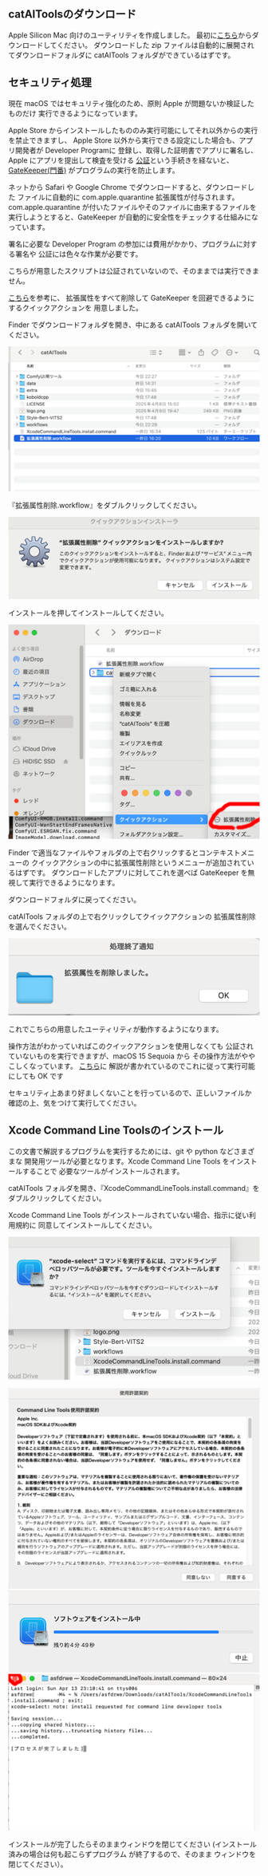 ## catAIToolsのダウンロード
Apple Silicon Mac 向けのユーティリティを作成しました。
最初に[こちら](https://github.com/asfdrwe/catAITools/raw/refs/heads/main/dist/catAITools20250418.zip)からダウンロードしてください。
ダウンロードした zip ファイルは自動的に展開されてダウンロードフォルダに
catAITools フォルダができているはずです。

## セキュリティ処理
現在 macOS ではセキュリティ強化のため、原則 Apple が問題ないか検証したものだけ
実行できるようになっています。

Apple Store からインストールしたもののみ実行可能にしてそれ以外からの実行を禁止できますし、
Apple Store 以外から実行できる設定にした場合も、アプリ開発者が Developer Programに
登録し、取得した証明書でアプリに署名し、Apple にアプリを提出して検査を受ける
[公証](https://developer.apple.com/jp/developer-id/)という手続きを経ないと、
[GateKeeper(門番)](https://support.apple.com/ja-jp/guide/security/sec5599b66df/web)
がプログラムの実行を防止します。

ネットから Safari や Google Chrome でダウンロードすると、ダウンロードした
ファイルに自動的に com.apple.quarantine 拡張属性が付与されます。
com.apple.quarantine が付いたファイルやそのファイルに由来するファイルを
実行しようとすると、GateKeeper が自動的に安全性をチェックする仕組みになっています。

署名に必要な Developer Program の参加には費用がかかり、プログラムに対する署名や
公証には色々な作業が必要です。

こちらが用意したスクリプトは公証されていないので、そのままでは実行できません。

[こちら](https://qiita.com/daidara_bo/items/3107c4ded07ef9d43a5a)を参考に、
拡張属性をすべて削除して GateKeeper を回避できるようにするクイックアクションを
用意しました。

Finder でダウンロードフォルダを開き、中にある catAITools フォルダを開いてください。

![extent1](img/2001.png)

『拡張属性削除.workflow』をダブルクリックしてください。

![extent2](img/2002.png)

インストールを押してインストールしてください。

![extent3](img/2003.png)

Finder で適当なファイルやフォルダの上で右クリックするとコンテキストメニューの
クイックアクションの中に拡張属性削除というメニューが追加されているはずです。
ダウンロードしたアプリに対してこれを選べば GateKeeper を無視して実行できるようになります。

ダウンロードフォルダに戻ってください。

catAITools フォルダの上で右クリックしてクイックアクションの
拡張属性削除を選んでください。

![extent4](img/2004.png)

これでこちらの用意したユーティリティが動作するようになります。

操作方法がわかっていればこのクイックアクションを使用しなくても
公証されていないものを実行できますが、macOS 15 Sequoia から
その操作方法がややこしくなっています。
[こちら](https://support.apple.com/ja-jp/102445)に
解説が書かれているのでこれに従って実行可能にしても OK です

セキュリティ上あまり好ましくないことを行っているので、正しいファイルか
確認の上、気をつけて実行してください。

## Xcode Command Line Toolsのインストール

この文書で解説するプログラムを実行するためには、git や python などさまざまな
開発用ツールが必要となります。Xcode Command Line Tools をインストールすることで
必要なツールがインストールされます。

catAITools フォルダを開き、『XcodeCommandLineTools.install.command』を
ダブルクリックしてください。

Xcode Command Line Tools がインストールされていない場合、指示に従い利用規約に
同意してインストールしてください。

![xcode1](img/2005.png)

![xcode2](img/2006.png)
![xcode3](img/2007.png)
![xcode6](img/2008.png)

インストールが完了したらそのままウィンドウを閉じてください
(インストール済みの場合は何も起こらずプログラム が終了するので、そのまま
ウィンドウを閉じてください）。
